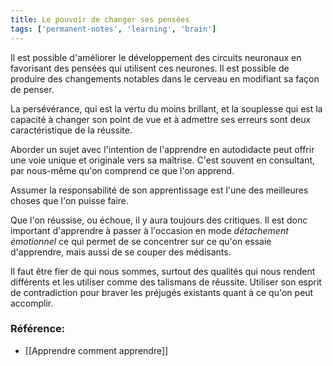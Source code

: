 ```yaml
---
title: Le pouvoir de changer ses pensées
tags: ['permanent-notes', 'learning', 'brain']
---
```


Il est possible d'améliorer le développement des circuits neuronaux en favorisant des pensées qui utilisent ces neurones. Il est possible de produire des changements notables dans le cerveau en modifiant sa façon de penser. 

La persévérance, qui est la vertu du moins brillant, et la souplesse qui est la capacité à changer son point de vue et à admettre ses erreurs sont deux caractéristique de la réussite. 

Aborder un sujet avec l'intention de l'apprendre en autodidacte peut offrir une voie unique et originale vers sa maîtrise. C'est souvent en consultant, par nous-même qu'on comprend ce que l'on apprend. 

Assumer la responsabilité de son apprentissage est l'une des meilleures choses que l'on puisse faire. 

Que l'on réussise, ou échoue, il y aura toujours des critiques. Il est donc important d'apprendre à passer à l'occasion en mode _détachement émotionnel_ ce qui permet de se concentrer sur ce qu'on essaie d'apprendre, mais aussi de se couper des médisants. 

Il faut être fier de qui nous sommes, surtout des qualités qui nous rendent différents et les utiliser comme des talismans de réussite. Utiliser son esprit de contradiction pour braver les préjugés existants quant à ce qu'on peut accomplir. 


### Référence: 
- [[Apprendre comment apprendre]]